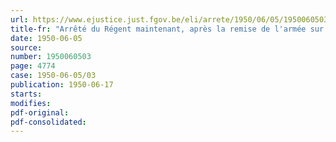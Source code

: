 ```yaml
---
url: https://www.ejustice.just.fgov.be/eli/arrete/1950/06/05/1950060503/justel
title-fr: "Arrêté du Régent maintenant, après la remise de l'armée sur pied de paix, à certaines catégories de militaires, certains avantages dont ils bénéficiaient en temps de guerre"
date: 1950-06-05
source:
number: 1950060503
page: 4774
case: 1950-06-05/03
publication: 1950-06-17
starts:
modifies:
pdf-original:
pdf-consolidated:
---
```


